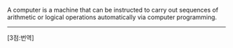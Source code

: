 A computer is a machine that can be instructed to carry out sequences of arithmetic or logical operations automatically via computer programming.

*  *  *
[3점:번역]
